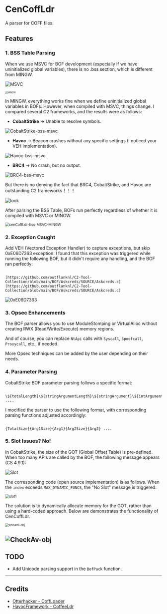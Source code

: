 

# CenCoffLdr

A parser for COFF files.

## Features

### 1. BSS Table Parsing

When we use MSVC for BOF development (especially if we have uninitialized global variables), there is no .bss section, which is different from MINGW.

![MSVC](./Img/MSVC.png) 

<img src="./Img/MINGW.png" alt="MINGW" style="zoom:50%;" /> 

In MINGW, everything works fine when we define uninitialized global variables in BOFs. However, when compiled with MSVC, things change. I compared several C2 frameworks, and the results were as follows:

- **CobaltStrike** -> Unable to resolve symbols.

![CobaltStrike-bss-msvc](./Img/CobaltStrike-bss-msvc.png)  

- **Havoc** -> Beacon crashes without any specific settings (I noticed your VEH implementation).

![Havoc-bss-msvc](./Img/Havoc-bss-msvc.png)

- **BRC4** -> No crash, but no output. 

![BRC4-bss-msvc](./Img/BRC4-bss-msvc.png) 

But there is no denying the fact that BRC4, CobaltStrike, and Havoc are outstanding C2 frameworks！！！

![look](./Img/look.png) 

After parsing the BSS Table, BOFs run perfectly regardless of whether it is compiled with MSVC or MINGW.

<img src="./Img/cenCoffLdr-bss-MSVC-MINGW.png" alt="cenCoffLdr-bss-MSVC-MINGW" style="zoom:80%;" />

### 2. Exception Caught

Add VEH (Vectored Exception Handler) to capture exceptions, but skip 0xE06D7363 exception. I found that this exception was triggered while running the following BOF, but it didn't require any handling, and the BOF ran perfectly:

```

[https://github.com/outflanknl/C2-Tool-Collection/blob/main/BOF/Askcreds/SOURCE/Askcreds.c](https://github.com/outflanknl/C2-Tool-Collection/blob/main/BOF/Askcreds/SOURCE/Askcreds.c)

```

![0xE06D7363](./Img/0xE06D7363.png)

### 3. Opsec Enhancements

The BOF parser allows you to use ModuleStomping or VirtualAlloc without creating RWX (Read/Write/Execute) memory regions.

And of course, you can replace `NtApi` calls with `Syscall`, `Spoofcall`, `Proxycall`, etc., if needed.

More Opsec techniques can be added by the user depending on their needs.

### 4. Parameter Parsing

CobaltStrike BOF parameter parsing follows a specific format:

```

\${totalLength}\${stringArgumentLength}\${stringArgument}\${intArgument} ....

```

I modified the parser to use the following format, with corresponding parsing functions adjusted accordingly:

```

{TotalSize}{Arg1Size}{Arg1}{Arg2Size}{Arg2} ....

```

### 5. Slot Issues? No!

In CobaltStrike, the size of the GOT (Global Offset Table) is pre-defined. When too many APIs are called by the BOF, the following message appears (CS 4.9.1):

![Slot](./Img/Slot.png)  

The corresponding code (open source implementation) is as follows. When the `index` exceeds `MAX_DYNAMIC_FUNCS`, the "No Slot" message is triggered:

<img src="./Img/slot1.png" alt="slot1" style="zoom:80%;" /> 

The solution is to dynamically allocate memory for the GOT, rather than using a hard-coded approach.
Below are demonstrates the functionality of CenCoffLdr.

<img src=".\Img\whoami-obj.png" alt="whoami-obj" style="zoom:67%;" /> 

![CheckAv-obj](./Img/CheckAv-obj.png)
------

## TODO

- Add Unicode parsing support in the `BofPack` function.

------

## Credits

- [Otterhacker - CoffLoader](https://otterhacker.github.io/Malware/CoffLoader.html)
- [HavocFramework - CoffeeLdr](https://github.com/HavocFramework/Havoc/blob/main/payloads/Demon/src/core/CoffeeLdr.c)




